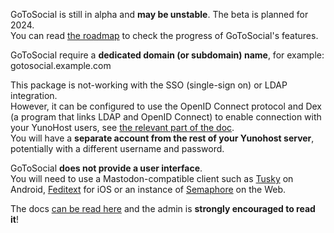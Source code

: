 GoToSocial is still in alpha and **may be unstable**. The beta is planned for 2024.  
You can read [the roadmap](https://github.com/superseriousbusiness/gotosocial/blob/main/ROADMAP.md) to check the progress of GoToSocial's features.

GoToSocial require a **dedicated domain (or subdomain) name**, for example: gotosocial.example.com

This package is not-working with the SSO (single-sign on) or LDAP integration.  
However, it can be configured to use the OpenID Connect protocol and Dex (a program that links LDAP and OpenID Connect) to enable connection with your YunoHost users, see [the relevant part of the doc](./doc/DOCS.md#openid-connect).  
You will have a **separate account from the rest of your Yunohost server**, potentially with a different username and password.

GoToSocial **does not provide a user interface**.  
You will need to use a Mastodon-compatible client such as [Tusky](https://tusky.app/) on Android, [Feditext](https://fedi.software/@Feditext) for iOS or an instance of [Semaphore](https://semaphore.social/) on the Web.

The docs [can be read here](./doc/DOCS.md) and the admin is **strongly encouraged to read it**!
